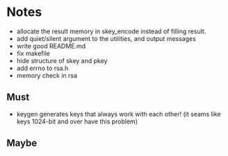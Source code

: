 # Notes
- allocate the result memory in skey_encode instead of filling result.
- add quiet/silent argument to the utilities, and output messages
- write good README.md
- fix makefile
- hide structure of skey and pkey
- add errno to rsa.h
- memory check in rsa

## Must
- keygen generates keys that always work with each other!
  (it seams like keys 1024-bit and over have this problem)

## Maybe
